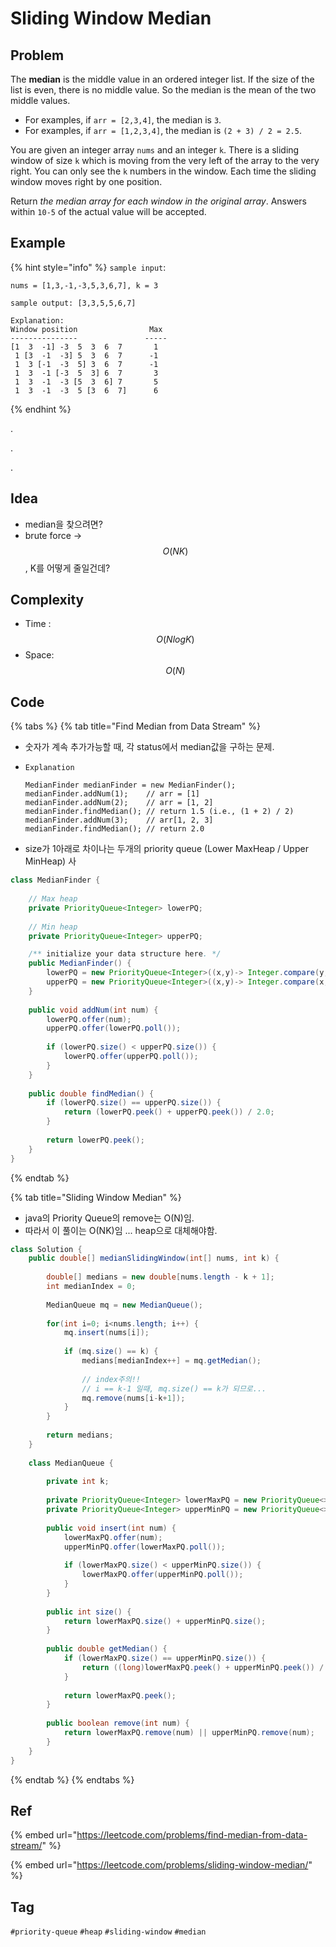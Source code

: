 # Sliding Window Median

## Problem

The **median** is the middle value in an ordered integer list. If the size of the list is even, there is no middle value. So the median is the mean of the two middle values.

* For examples, if `arr = [2,3,4]`, the median is `3`.
* For examples, if `arr = [1,2,3,4]`, the median is `(2 + 3) / 2 = 2.5`.

You are given an integer array `nums` and an integer `k`. There is a sliding window of size `k` which is moving from the very left of the array to the very right. You can only see the `k` numbers in the window. Each time the sliding window moves right by one position.

Return _the median array for each window in the original array_. Answers within `10-5` of the actual value will be accepted.

## Example

{% hint style="info" %}
`sample input`: 

```
nums = [1,3,-1,-3,5,3,6,7], k = 3
```

```
sample output: [3,3,5,5,6,7]

Explanation: 
Window position                Max
---------------               -----
[1  3  -1] -3  5  3  6  7       1 
 1 [3  -1  -3] 5  3  6  7      -1
 1  3 [-1  -3  5] 3  6  7      -1 
 1  3  -1 [-3  5  3] 6  7       3 
 1  3  -1  -3 [5  3  6] 7       5 
 1  3  -1  -3  5 [3  6  7]      6
```
{% endhint %}



.

.

.



## Idea

* median을 찾으려면?
* brute force -&gt; $$O(NK)$$, K를 어떻게 줄일건데?

## Complexity

* Time : $$O(NlogK)$$
* Space: $$O(N)$$

## Code 

{% tabs %}
{% tab title="Find Median from Data Stream" %}
* 숫자가 계속 추가가능할 때, 각 status에서 median값을 구하는 문제.
* ```text
  Explanation

  MedianFinder medianFinder = new MedianFinder();
  medianFinder.addNum(1);    // arr = [1]
  medianFinder.addNum(2);    // arr = [1, 2]
  medianFinder.findMedian(); // return 1.5 (i.e., (1 + 2) / 2)
  medianFinder.addNum(3);    // arr[1, 2, 3]
  medianFinder.findMedian(); // return 2.0
  ```
* size가 1아래로 차이나는 두개의 priority queue \(Lower MaxHeap / Upper MinHeap\) 사

```java
class MedianFinder {
    
    // Max heap
    private PriorityQueue<Integer> lowerPQ;
    
    // Min heap
    private PriorityQueue<Integer> upperPQ;

    /** initialize your data structure here. */
    public MedianFinder() {
        lowerPQ = new PriorityQueue<Integer>((x,y)-> Integer.compare(y,x));
        upperPQ = new PriorityQueue<Integer>((x,y)-> Integer.compare(x,y));
    }
    
    public void addNum(int num) {
        lowerPQ.offer(num);
        upperPQ.offer(lowerPQ.poll());
        
        if (lowerPQ.size() < upperPQ.size()) {
            lowerPQ.offer(upperPQ.poll());
        }
    }
    
    public double findMedian() {
        if (lowerPQ.size() == upperPQ.size()) {
            return (lowerPQ.peek() + upperPQ.peek()) / 2.0;
        }
        
        return lowerPQ.peek();
    }
}

```
{% endtab %}

{% tab title="Sliding Window Median" %}
* java의 Priority Queue의 remove는 O\(N\)임.
* 따라서 이 풀이는 O\(NK\)임 ... heap으로 대체해야함.

```java
class Solution {
    public double[] medianSlidingWindow(int[] nums, int k) {
        
        double[] medians = new double[nums.length - k + 1];
        int medianIndex = 0;
        
        MedianQueue mq = new MedianQueue();
        
        for(int i=0; i<nums.length; i++) {
            mq.insert(nums[i]);
            
            if (mq.size() == k) {
                medians[medianIndex++] = mq.getMedian();
                
                // index주의!!
                // i == k-1 일때, mq.size() == k가 되므로...
                mq.remove(nums[i-k+1]);
            }
        }
        
        return medians;
    }
    
    class MedianQueue {
        
        private int k;
        
        private PriorityQueue<Integer> lowerMaxPQ = new PriorityQueue<>((x,y) -> Integer.compare(y, x));
        private PriorityQueue<Integer> upperMinPQ = new PriorityQueue<>((x,y) -> Integer.compare(x, y));
        
        public void insert(int num) {
            lowerMaxPQ.offer(num);
            upperMinPQ.offer(lowerMaxPQ.poll());
            
            if (lowerMaxPQ.size() < upperMinPQ.size()) {
                lowerMaxPQ.offer(upperMinPQ.poll());
            }
        }
        
        public int size() {
            return lowerMaxPQ.size() + upperMinPQ.size();
        }
        
        public double getMedian() {
            if (lowerMaxPQ.size() == upperMinPQ.size()) {
                return ((long)lowerMaxPQ.peek() + upperMinPQ.peek()) / 2.0;
            }
            
            return lowerMaxPQ.peek();
        }
        
        public boolean remove(int num) {
            return lowerMaxPQ.remove(num) || upperMinPQ.remove(num);
        }
    }
}
```
{% endtab %}
{% endtabs %}

## Ref

{% embed url="https://leetcode.com/problems/find-median-from-data-stream/" %}

{% embed url="https://leetcode.com/problems/sliding-window-median/" %}







## Tag

`#priority-queue` `#heap` `#sliding-window` `#median`

